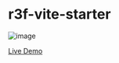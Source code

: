 # r3f-vite-starter

![image](https://github.com/Zeineblch3/Portals/blob/master/Capture%20d'%C3%A9cran%202025-02-02%20145151.png)

[Live Demo](https://portals-two.vercel.app/)

